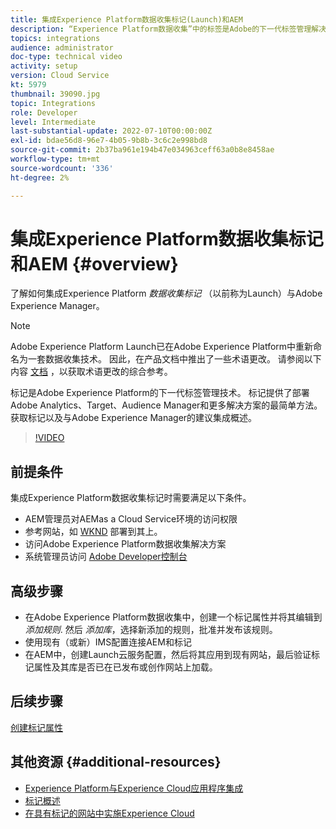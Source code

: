 ```yaml
---
title: 集成Experience Platform数据收集标记(Launch)和AEM
description: “Experience Platform数据收集”中的标签是Adobe的下一代标签管理解决方案，是部署Adobe Analytics、Target、Audience Manager和更多解决方案的最佳方式。 获取标记（以前称为Launch）的概述以及与Adobe Experience Manager的建议集成。
topics: integrations
audience: administrator
doc-type: technical video
activity: setup
version: Cloud Service
kt: 5979
thumbnail: 39090.jpg
topic: Integrations
role: Developer
level: Intermediate
last-substantial-update: 2022-07-10T00:00:00Z
exl-id: bdae56d8-96e7-4b05-9b8b-3c6c2e998bd8
source-git-commit: 2b37ba961e194b47e034963ceff63a0b8e8458ae
workflow-type: tm+mt
source-wordcount: '336'
ht-degree: 2%

---
```


# 集成Experience Platform数据收集标记和AEM {#overview}

了解如何集成Experience Platform _数据收集标记_ （以前称为Launch）与Adobe Experience Manager。

>[!NOTE]
>
>Adobe Experience Platform Launch已在Adobe Experience Platform中重新命名为一套数据收集技术。 因此，在产品文档中推出了一些术语更改。 请参阅以下内容 [文档](https://experienceleague.adobe.com/docs/experience-platform/tags/term-updates.html) ，以获取术语更改的综合参考。


标记是Adobe Experience Platform的下一代标签管理技术。 标记提供了部署Adobe Analytics、Target、Audience Manager和更多解决方案的最简单方法。 获取标记以及与Adobe Experience Manager的建议集成概述。

>[!VIDEO](https://video.tv.adobe.com/v/3417061?quality=12&learn=on)


## 前提条件

集成Experience Platform数据收集标记时需要满足以下条件。

+ AEM管理员对AEMas a Cloud Service环境的访问权限
+ 参考网站，如 [WKND](https://github.com/adobe/aem-guides-wknd) 部署到其上。
+ 访问Adobe Experience Platform数据收集解决方案
+ 系统管理员访问 [Adobe Developer控制台](https://developer.adobe.com/developer-console/)


## 高级步骤

+ 在Adobe Experience Platform数据收集中，创建一个标记属性并将其编辑到 _添加规则_. 然后 _添加库_，选择新添加的规则，批准并发布该规则。
+ 使用现有（或新）IMS配置连接AEM和标记
+ 在AEM中，创建Launch云服务配置，然后将其应用到现有网站，最后验证标记属性及其库是否已在已发布或创作网站上加载。

## 后续步骤

[创建标记属性](create-tag-property.md)

## 其他资源 {#additional-resources}

+ [Experience Platform与Experience Cloud应用程序集成](https://experienceleague.adobe.com/docs/platform-learn/tutorials/intro-to-platform/integrations-with-experience-cloud-applications.html)
+ [标记概述](https://experienceleague.adobe.com/docs/experience-platform/tags/home.html)
+ [在具有标记的网站中实施Experience Cloud](https://experienceleague.adobe.com/docs/platform-learn/implement-in-websites/overview.html)
